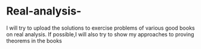 # Real-analysis-
I will try to upload the solutions to exercise problems of various good books on real analysis. If possible,I will also try to show my approaches to proving theorems in the books
